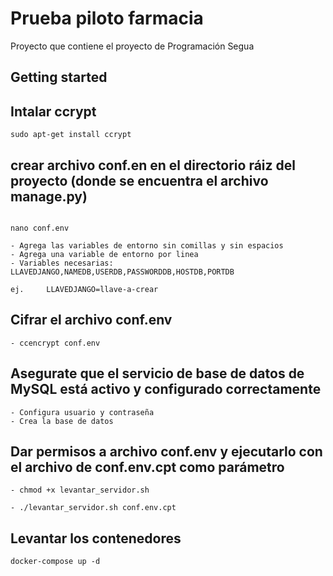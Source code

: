# Prueba piloto farmacia

Proyecto que contiene el proyecto de Programación Segua

## Getting started

## Intalar ccrypt
```
sudo apt-get install ccrypt
```

## crear archivo conf.en en el directorio ráiz del proyecto (donde se encuentra el archivo manage.py)
```

nano conf.env

- Agrega las variables de entorno sin comillas y sin espacios
- Agrega una variable de entorno por linea
- Variables necesarias: LLAVEDJANGO,NAMEDB,USERDB,PASSWORDDB,HOSTDB,PORTDB 

ej.		LLAVEDJANGO=llave-a-crear
```


## Cifrar el archivo conf.env
```
- ccencrypt conf.env
```

## Asegurate que el servicio de base de datos de MySQL está activo y configurado correctamente
```
- Configura usuario y contraseña
- Crea la base de datos
```
## Dar permisos a archivo conf.env y ejecutarlo con el archivo de conf.env.cpt como parámetro
```
- chmod +x levantar_servidor.sh

- ./levantar_servidor.sh conf.env.cpt
```



## Levantar los contenedores
```
docker-compose up -d
```

